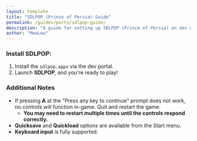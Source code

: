 ```yaml
---
layout: template
title: "SDLPOP (Prince of Persia) Guide"
permalink: /guides/ports/sdlpop-guide/
description: "A guide for setting up SDLPOP (Prince of Persia) on dev mode."
author: "MewLew"
---
```


### Install SDLPOP:
1. Install the `sdlpop.appx` via the dev portal.
2. Launch **SDLPOP**, and you're ready to play! 

### Additional Notes
- If pressing **A** at the "Press any key to continue" prompt does not work, no controls will function in-game. Quit and restart the game.  
   - **You may need to restart multiple times until the controls respond correctly.**
- **Quicksave** and **Quickload** options are available from the Start menu.  
- **Keyboard input** is fully supported.
